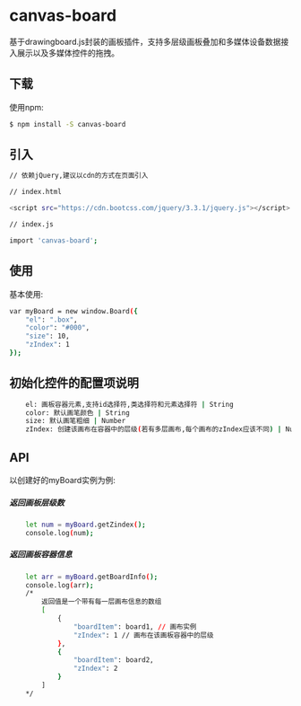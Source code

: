 # canvas-board
基于drawingboard.js封装的画板插件，支持多层级画板叠加和多媒体设备数据接入展示以及多媒体控件的拖拽。

## 下载

使用npm:

```bash
$ npm install -S canvas-board
```

## 引入

```bash
// 依赖jQuery,建议以cdn的方式在页面引入

// index.html

<script src="https://cdn.bootcss.com/jquery/3.3.1/jquery.js"></script>

// index.js

import 'canvas-board';
```

## 使用

基本使用:

```bash
var myBoard = new window.Board({
    "el": ".box",
    "color": "#000",
    "size": 10,
    "zIndex": 1
});
```

## 初始化控件的配置项说明

```bash
    el: 画板容器元素,支持id选择符,类选择符和元素选择符 | String
    color: 默认画笔颜色 | String
    size: 默认画笔粗细 | Number
    zIndex: 创建该画布在容器中的层级(若有多层画布,每个画布的zIndex应该不同) | Number
```

## API

以创建好的myBoard实例为例:

##### 返回画板层级数

```bash
    let num = myBoard.getZindex();
    console.log(num);
```

##### 返回画板容器信息

```bash
    let arr = myBoard.getBoardInfo();
    console.log(arr);
    /*
        返回值是一个带有每一层画布信息的数组
        [
            {
                "boardItem": board1, // 画布实例
                "zIndex": 1 // 画布在该画板容器中的层级
            },
            {
                "boardItem": board2,
                "zIndex": 2
            }
        ]
    */
```